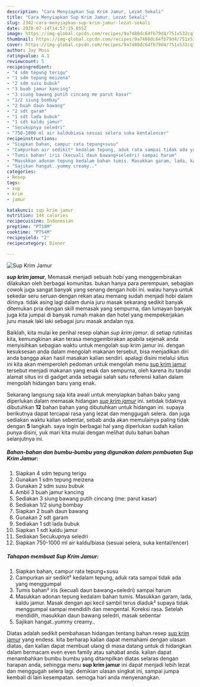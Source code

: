 ```yaml
---
description: "Cara Menyiapkan Sup Krim Jamur, Lezat Sekali"
title: "Cara Menyiapkan Sup Krim Jamur, Lezat Sekali"
slug: 2342-cara-menyiapkan-sup-krim-jamur-lezat-sekali
date: 2020-07-14T14:57:15.055Z
image: https://img-global.cpcdn.com/recipes/9a7488dc64fb79d4/751x532cq70/sup-krim-jamur-foto-resep-utama.jpg
thumbnail: https://img-global.cpcdn.com/recipes/9a7488dc64fb79d4/751x532cq70/sup-krim-jamur-foto-resep-utama.jpg
cover: https://img-global.cpcdn.com/recipes/9a7488dc64fb79d4/751x532cq70/sup-krim-jamur-foto-resep-utama.jpg
author: Jay Moss
ratingvalue: 4.1
reviewcount: 5
recipeingredient:
- "4 sdm tepung terigu"
- "1 sdm tepung meizena"
- "2 sdm susu bubuk"
- "3 buah jamur kancing"
- "3 siung bawang putih cincang me parut kasar"
- "1/2 siung bombay"
- "2 buah daun bawang"
- "2 sdt garam"
- "1 sdt lada bubuk"
- "1 sdt kaldu jamur"
- "Secukupnya seledri"
- "750-1000 ml air kaldubiasa sesuai selera suka kentalencer"
recipeinstructions:
- "Siapkan bahan, campur rata tepung+susu"
- "Campurkan air sedikit² kedalam tepung, aduk rata sampai tidak ada yang menggumpal"
- "Tumis bahan² iris (kecuali daun bawang+seledri) sampai harum"
- "Masukkan adonan tepung kedalam bahan tumis. Masukkan garam, lada, kaldu jamur. Masak dengan api kecil sambil terus diaduk² supaya tidak menggumpal sampai mendidih dan mengental. Koreksi rasa. Setelah mendidih, masukkan daun bawang seledri, masak sebentar"
- "Sajikan hangat..yummy creamy.."
categories:
- Resep
tags:
- sup
- krim
- jamur

katakunci: sup krim jamur 
nutrition: 144 calories
recipecuisine: Indonesian
preptime: "PT18M"
cooktime: "PT54M"
recipeyield: "2"
recipecategory: Dinner

---
```



![Sup Krim Jamur](https://img-global.cpcdn.com/recipes/9a7488dc64fb79d4/751x532cq70/sup-krim-jamur-foto-resep-utama.jpg)

<b><i>sup krim jamur</i></b>, Memasak menjadi sebuah hobi yang menggembirakan dilakukan oleh berbagai komunitas. bukan hanya para perempuan, sebagian cowok juga sangat banyak yang senang dengan hobi ini. walau hanya untuk sekedar seru seruan dengan rekan atau memang sudah menjadi hobi dalam dirinya. tidak asing lagi dalam dunia juru masak sekarang sedikit banyak ditemukan pria dengan skill memasak yang sempurna, dan lumayan banyak juga kita jumpai di banyak rumah makan dan hotel yang mempekerjakan juru masak laki laki sebagai juru masak andalan nya.



Baiklah, kita mulai ke perihal resep olahan <i>sup krim jamur</i>. di setiap rutinitas kita, kemungkinan akan terasa menggembirakan apabila sejenak anda menyisihkan sebagian waktu untuk mengolah sup krim jamur ini. dengan kesuksesan anda dalam mengolah makanan tersebut, bisa menjadikan diri anda bangga akan hasil masakan kalian sendiri. apalagi disini melalui situs ini kita akan memperoleh pedoman untuk mengolah menu <u>sup krim jamur</u> tersebut menjadi makanan yang enak dan sempurna, oleh karena itu tandai alamat situs ini di gadget anda sebagai salah satu referensi kalian dalam mengolah hidangan baru yang enak.


Sekarang langsung saja kita awali untuk menyiapkan bahan baku yang diperlukan dalam memasak hidangan <u><i>sup krim jamur</i></u> ini. setidak tidaknya dibutuhkan <b>12</b> bahan bahan yang dibutuhkan untuk hidangan ini. supaya berikutnya dapat tercapai rasa yang lezat dan menggugah selera. dan juga sediakan waktu kalian sebentar, sebab anda akan memulainya paling tidak dengan <b>5</b> langkah. saya ingin berbagai hal yang diperlukan sudah kalian punya disini, yuk mari kita mulai dengan melihat dulu bahan bahan selanjutnya ini.

<!--inarticleads1-->

##### Bahan-bahan dan bumbu-bumbu yang digunakan dalam pembuatan Sup Krim Jamur:

1. Siapkan 4 sdm tepung terigu
1. Gunakan 1 sdm tepung meizena
1. Gunakan 2 sdm susu bubuk
1. Ambil 3 buah jamur kancing
1. Sediakan 3 siung bawang putih cincang (me: parut kasar)
1. Sediakan 1/2 siung bombay
1. Siapkan 2 buah daun bawang
1. Gunakan 2 sdt garam
1. Sediakan 1 sdt lada bubuk
1. Siapkan 1 sdt kaldu jamur
1. Sediakan Secukupnya seledri
1. Siapkan 750-1000 ml air kaldu/biasa (sesuai selera, suka kental/encer)




<!--inarticleads2-->

##### Tahapan membuat Sup Krim Jamur:

1. Siapkan bahan, campur rata tepung+susu
1. Campurkan air sedikit² kedalam tepung, aduk rata sampai tidak ada yang menggumpal
1. Tumis bahan² iris (kecuali daun bawang+seledri) sampai harum
1. Masukkan adonan tepung kedalam bahan tumis. Masukkan garam, lada, kaldu jamur. Masak dengan api kecil sambil terus diaduk² supaya tidak menggumpal sampai mendidih dan mengental. Koreksi rasa. Setelah mendidih, masukkan daun bawang seledri, masak sebentar
1. Sajikan hangat..yummy creamy..




Diatas adalah sedikit pembahasan hidangan tentang bahan resep <u>sup krim jamur</u> yang endess. kita berharap kalian dapat memahami dengan ulasan diatas, dan kalian dapat membuat ulang di masa datang untuk di hidangkan dalam bermacam even even family atau sahabat anda. kalian dapat menambahkan bumbu bumbu yang ditampilkan diatas selaras dengan harapan anda, sehingga menu <b>sup krim jamur</b> ini dapat menjadi lebih lezat dan menggugah selera lagi. demikian ulasan singkat ini, sampai jumpa kembali di lain kesempatan. semoga hari anda menyenangkan.

